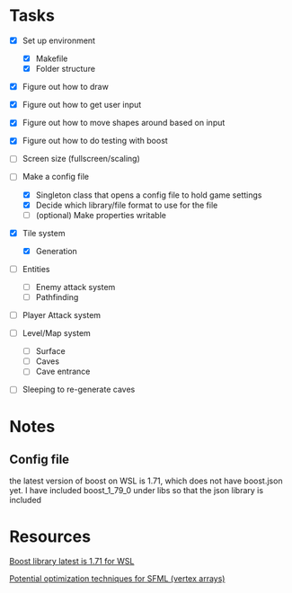 # Tasks
- [x] Set up environment
    - [x] Makefile
    - [X] Folder structure
- [x] Figure out how to draw
- [x] Figure out how to get user input
- [x] Figure out how to move shapes around based on input
- [x] Figure out how to do testing with boost
- [ ] Screen size (fullscreen/scaling)
- [ ] Make a config file 
    - [x] Singleton class that opens a config file to hold game settings
    - [x] Decide which library/file format to use for the file
    - [ ] (optional) Make properties writable
- [x] Tile system
    - [x] Generation
- [ ] Entities
    - [ ] Enemy attack system
    - [ ] Pathfinding
- [ ] Player Attack system
- [ ] Level/Map system
    - [ ] Surface
    - [ ] Caves
    - [ ] Cave entrance 
- [ ] Sleeping to re-generate caves


# Notes
## Config file
the latest version of boost on WSL is 1.71, which does not have boost.json yet. I have included boost_1_79_0 under libs so that the json library is included


# Resources
[Boost library latest is 1.71 for WSL](https://www.boost.org/doc/libs/1_71_0/)

[Potential optimization techniques for SFML (vertex arrays)](https://en.sfml-dev.org/forums/index.php?topic=13885.0)
